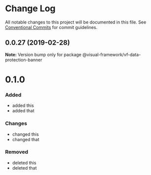 # Change Log

All notable changes to this project will be documented in this file.
See [Conventional Commits](https://conventionalcommits.org) for commit guidelines.

## 0.0.27 (2019-02-28)

**Note:** Version bump only for package @visual-framework/vf-data-protection-banner





# 0.1.0

### Added
- added this
- added that

### Changes

- changed this
- changed that

### Removed

- deleted this
- deleted that
